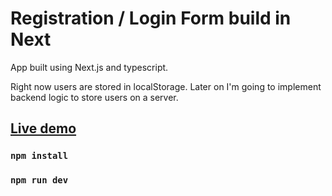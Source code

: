 # Registration / Login Form build in Next

App built using Next.js and typescript. <br />

Right now users are stored in localStorage. Later on I'm going to implement backend logic to store users on a server.

## [Live demo](https://registration-login-form-401bjn1lz-stachujone5.vercel.app)

### `npm install`

### `npm run dev`

